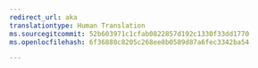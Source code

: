 ```yaml
---
redirect_url: aka
translationtype: Human Translation
ms.sourcegitcommit: 52b603971c1cfab0822857d192c1330f33dd1770
ms.openlocfilehash: 6f36888c8205c268ee8b0589d87a6fec3342ba54

---
```



<!--HONumber=Jan17_HO2-->


